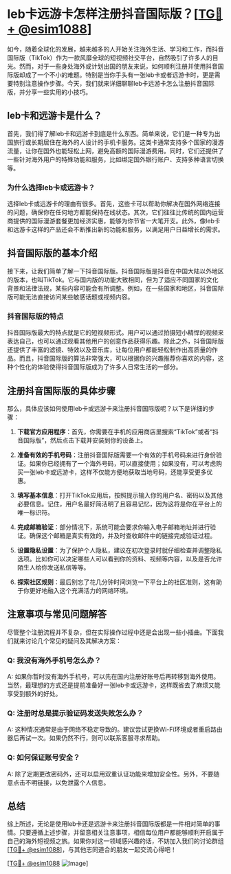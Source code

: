 # leb卡远游卡怎样注册抖音国际版？[[TG💪+ @esim1088](https://t.me/s/esim1088)]

如今，随着全球化的发展，越来越多的人开始关注海外生活、学习和工作，而抖音国际版（TikTok）作为一款风靡全球的短视频社交平台，自然吸引了许多人的目光。然而，对于一些身处海外或计划出国的朋友来说，如何顺利注册并使用抖音国际版却成了一个不小的难题。特别是当你手头有一张leb卡或者远游卡时，更是需要特别注意操作步骤。今天，我们就来详细聊聊leb卡远游卡怎么注册抖音国际版，并分享一些实用的小技巧。

## leb卡和远游卡是什么？

首先，我们得了解leb卡和远游卡到底是什么东西。简单来说，它们是一种专为出国旅行或长期居住在海外的人设计的手机卡服务。这类卡通常支持多个国家的漫游流量，让你在国外也能轻松上网，避免高额的国际漫游费用。同时，它们还提供了一些针对海外用户的特殊功能和服务，比如绑定国外银行账户、支持多种语言切换等。

### 为什么选择leb卡或远游卡？

选择leb卡或远游卡的理由有很多。首先，这些卡可以帮助你解决在国外网络连接的问题，确保你在任何地方都能保持在线状态。其次，它们往往比传统的国内运营商提供的国际漫游套餐更加经济实惠，能够为你节省一大笔开支。此外，像leb卡和远游卡这样的产品还会不断推出新的功能和服务，以满足用户日益增长的需求。

## 抖音国际版的基本介绍

接下来，让我们简单了解一下抖音国际版。抖音国际版是抖音在中国大陆以外地区的版本，也叫TikTok。它与国内版的功能大致相同，但为了适应不同国家的文化背景和法律法规，某些内容可能会有所调整。例如，在一些国家和地区，抖音国际版可能无法直接访问某些敏感话题或视频内容。

### 抖音国际版的特点

抖音国际版最大的特点就是它的短视频形式。用户可以通过拍摄短小精悍的视频来表达自己，也可以通过观看其他用户的创意作品获得乐趣。除此之外，抖音国际版还提供了丰富的滤镜、特效以及音乐库，让每位用户都能轻松制作出高质量的作品。而且，抖音国际版的算法非常强大，可以根据你的兴趣推荐你喜欢的内容，这种个性化的体验使得抖音国际版成为了许多人日常生活的一部分。

## 注册抖音国际版的具体步骤

那么，具体应该如何使用leb卡或远游卡来注册抖音国际版呢？以下是详细的步骤：

1. **下载官方应用程序**：首先，你需要在手机的应用商店里搜索“TikTok”或者“抖音国际版”，然后点击下载并安装到你的设备上。
   
2. **准备有效的手机号码**：注册抖音国际版需要一个有效的手机号码来进行身份验证。如果你已经拥有了一个海外号码，可以直接使用；如果没有，可以考虑购买一张leb卡或远游卡，这样不仅能方便地获取当地号码，还能享受更多优惠。

3. **填写基本信息**：打开TikTok应用后，按照提示输入你的用户名、密码以及其他必要信息。记住，用户名最好简洁明了且容易记忆，因为这将是你在平台上的唯一标识符。

4. **完成邮箱验证**：部分情况下，系统可能会要求你输入电子邮箱地址并进行验证。确保这个邮箱是真实有效的，并及时查收邮件中的链接完成验证过程。

5. **设置隐私设置**：为了保护个人隐私，建议在初次登录时就仔细检查并调整隐私选项。比如你可以决定哪些人可以看到你的资料、视频等内容，以及是否允许陌生人给你发送私信等等。

6. **探索社区规则**：最后别忘了花几分钟时间浏览一下平台上的社区准则，这有助于你更好地融入这个充满活力的网络环境。

## 注意事项与常见问题解答

尽管整个注册流程并不复杂，但在实际操作过程中还是会出现一些小插曲。下面我们就来讨论几个常见的疑问及其解决方案：

### Q: 我没有海外手机号怎么办？
A: 如果你暂时没有海外手机号，可以先在国内注册好账号后再转移到海外使用。当然，最理想的方式还是提前准备好一张leb卡或远游卡，这样既省去了麻烦又能享受到额外的好处。

### Q: 注册时总是提示验证码发送失败怎么办？
A: 这种情况通常是由于网络不稳定导致的。建议尝试更换Wi-Fi环境或者重启路由器后再试一次。如果仍然不行，则可以联系客服寻求帮助。

### Q: 如何保证账号安全？
A: 除了定期更改密码外，还可以启用双重认证功能来增加安全性。另外，不要随意点击不明链接，以免泄露个人信息。

## 总结

综上所述，无论是使用leb卡还是远游卡来注册抖音国际版都是一件相对简单的事情。只要遵循上述步骤，并留意相关注意事项，相信每位用户都能够顺利开启属于自己的海外短视频之旅。如果你对这一领域感兴趣的话，不妨加入我们的讨论群组[[TG💪+ @esim1088](https://t.me/s/esim1088)]，与其他志同道合的朋友一起交流心得吧！

[[TG💪+ @esim1088](https://t.me/s/esim1088) ![Image](https://i.postimg.cc/4NQfJmqS/Snipaste-2025-05-13-00-14-12.png)]